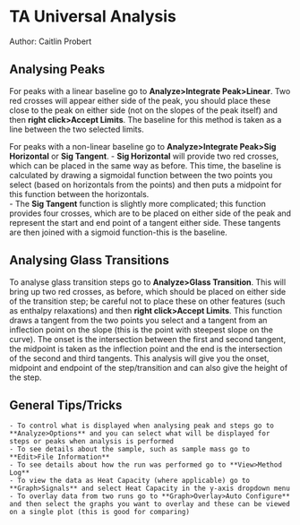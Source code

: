TA Universal Analysis
=====================
Author: Caitlin Probert

Analysing Peaks
---------------

For peaks with a linear baseline go to **Analyze>Integrate Peak>Linear**.  Two red crosses will appear either side of the peak, you should place these close to the peak on either side (not on the slopes of the peak itself) and then **right click>Accept Limits**.  The baseline for this method is taken as a line between the two selected limits.

For peaks with a non-linear baseline go to **Analyze>Integrate Peak>Sig Horizontal** or **Sig Tangent**.
    - **Sig Horizontal** will provide two red crosses, which can be placed in the same way as before.  This time, the baseline is calculated by drawing a sigmoidal function between the two points you select (based on horizontals from the points) and then puts a midpoint for this function between the horizontals.  
    - The **Sig Tangent** function is slightly more complicated; this function provides four crosses, which are to be placed on either side of the peak and represent the start and end point of a tangent either side.  These tangents are then joined with a sigmoid function-this is the baseline.

Analysing Glass Transitions
---------------------------

To analyse glass transition steps go to **Analyze>Glass Transition**.  This will bring up two red crosses, as before, which should be placed on either side of the transition step; be careful not to place these on other features (such as enthalpy relaxations) and then **right click>Accept Limits**.  This function draws a tangent from the two points you select and a tangent from an inflection point on the slope (this is the point with steepest slope on the curve).  The onset is the intersection between the first and second tangent, the midpoint is taken as the inflection point and the end is the intersection of the second and third tangents.  This analysis will give you the onset, midpoint and endpoint of the step/transition and can also give the height of the step.

General Tips/Tricks
-------------------

    - To control what is displayed when analysing peak and steps go to **Analyze>Options** and you can select what will be displayed for steps or peaks when analysis is performed
    - To see details about the sample, such as sample mass go to **Edit>File Information**
    - To see details about how the run was performed go to **View>Method Log**
    - To view the data as Heat Capacity (where applicable) go to **Graph>Signals** and select Heat Capacity in the y-axis dropdown menu
	- To overlay data from two runs go to **Graph>Overlay>Auto Configure** and then select the graphs you want to overlay and these can be viewed on a single plot (this is good for comparing)
